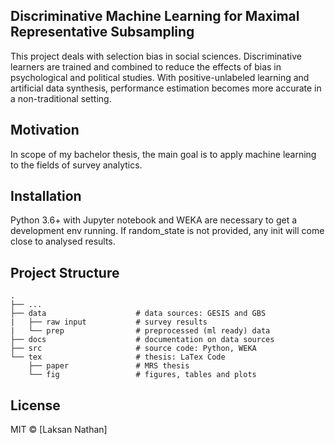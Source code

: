 ## Discriminative Machine Learning for Maximal Representative Subsampling
This project deals with selection bias in social sciences. Discriminative learners are trained and combined to reduce the effects of bias in psychological and political studies. With positive-unlabeled learning and artificial data synthesis, performance estimation becomes more accurate in a non-traditional setting.

## Motivation
In scope of my bachelor thesis, the main goal is to apply machine learning to the fields of survey analytics.

## Installation
Python 3.6+ with Jupyter notebook and WEKA are necessary to get a development env running. If random_state is not provided, any init will come close to analysed results.

## Project Structure
    .
    ├── ...
    ├── data                    # data sources: GESIS and GBS
    |   ├── raw input           # survey results
    |   └── prep                # preprocessed (ml ready) data
    ├── docs                    # documentation on data sources
    ├── src                     # source code: Python, WEKA
    └── tex                     # thesis: LaTex Code
        ├── paper               # MRS thesis
        └── fig                 # figures, tables and plots

## License
MIT © [Laksan Nathan]
